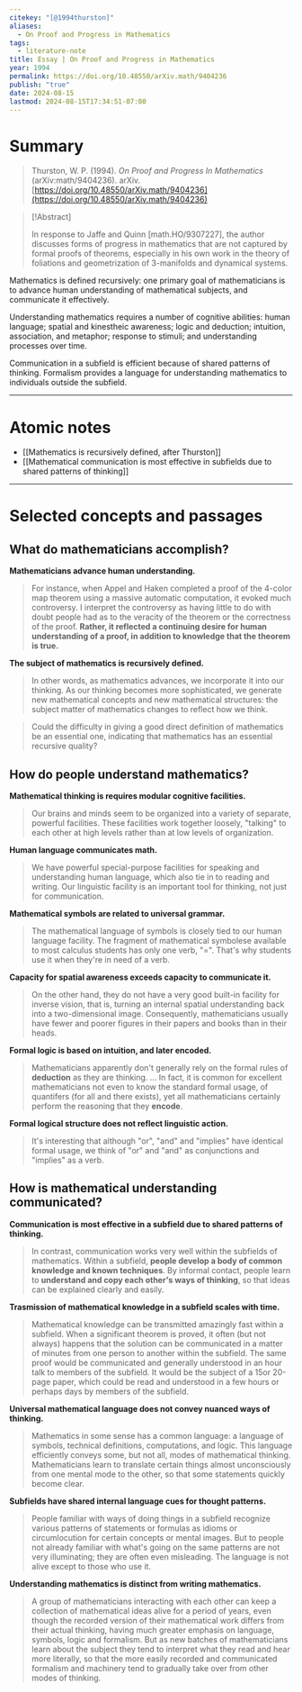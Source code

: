 ```yaml
---
citekey: "[@1994thurston]"
​aliases:
  - On Proof and Progress in Mathematics
tags:
  - literature-note
title: Essay | On Proof and Progress in Mathematics
year: 1994
permalink: https://doi.org/10.48550/arXiv.math/9404236
publish: "true"
date: 2024-08-15
lastmod: 2024-08-15T17:34:51-07:00
---
```


# Summary

> Thurston, W. P. (1994). _On Proof and Progress In Mathematics_ (arXiv:math/9404236). arXiv. [https://doi.org/10.48550/arXiv.math/9404236](https://doi.org/10.48550/arXiv.math/9404236)


> [!Abstract]
>
> In response to Jaffe and Quinn [math.HO/9307227], the author discusses forms of progress in mathematics that are not captured by formal proofs of theorems, especially in his own work in the theory of foliations and geometrization of 3-manifolds and dynamical systems.

Mathematics is defined recursively: one primary goal of mathematicians is to advance human understanding of mathematical subjects, and communicate it effectively.

Understanding mathematics requires a number of cognitive abilities: human language; spatial and kinestheic awareness; logic and deduction; intuition, association, and metaphor; response to stimuli; and understanding processes over time.

Communication in a subfield is efficient because of shared patterns of thinking. Formalism provides a language for understanding mathematics to individuals outside the subfield.

---
# Atomic notes

- [[Mathematics is recursively defined, after Thurston]]
- [[Mathematical communication is most effective in subfields due to shared patterns of thinking]]

---

# Selected concepts and passages

## What do mathematicians accomplish?

**Mathematicians advance human understanding.**
> For instance, when Appel and Haken completed a proof of the 4-color map theorem using a massive automatic computation, it evoked much controversy. I interpret the controversy as having little to do with doubt people had as to the veracity of the theorem or the correctness of the proof. **Rather, it reflected a continuing desire for human understanding of a proof, in addition to knowledge that the theorem is true.**

**The subject of mathematics is recursively defined.**
> In other words, as mathematics advances, we incorporate it into our thinking. As our thinking becomes more sophisticated, we generate new mathematical concepts and new mathematical structures: the subject matter of mathematics changes to reflect how we think.

> Could the difficulty in giving a good direct definition of mathematics be an essential one, indicating that mathematics has an essential recursive quality?

## How do people understand mathematics?

**Mathematical thinking is requires modular cognitive facilities.**
> Our brains and minds seem to be organized into a variety of separate, powerful facilities. These facilities work together loosely, "talking" to each other at high levels rather than at low levels of organization.

**Human language communicates math.**
> We have powerful special-purpose facilities for speaking and understanding human language, which also tie in to reading and writing. Our linguistic facility is an important tool for thinking, not just for communication.

**Mathematical symbols are related to universal grammar.**
> The mathematical language of symbols is closely tied to our human language facility. The fragment of mathematical symbolese available to most calculus students has only one verb, "=". That's why students use it when they're in need of a verb.

**Capacity for spatial awareness exceeds capacity to communicate it.**
> On the other hand, they do not have a very good built-in facility for inverse vision, that is, turning an internal spatial understanding back into a two-dimensional image. Consequently, mathematicians usually have fewer and poorer figures in their papers and books than in their heads.

**Formal logic is based on intuition, and later encoded.**
> Mathematicians apparently don't generally rely on the formal rules of **deduction** as they are thinking. ... In fact, it is common for excellent mathematicians not even to know the standard formal usage, of quantifers (for all and there exists), yet all mathematicians certainly perform the reasoning that they **encode**.

**Formal logical structure does not reflect linguistic action.**
> It's interesting that although "or", "and" and "implies" have identical formal usage, we think of "or" and "and" as conjunctions and "implies" as a verb.

## How is mathematical understanding communicated?

**Communication is most effective in a subfield due to shared patterns of thinking.**
> In contrast, communication works very well within the subfields of mathematics. Within a subfield, **people develop a body of common knowledge and known techniques**. By informal contact, people learn to **understand and copy each other's ways of thinking**, so that ideas can be explained clearly and easily.

**Trasmission of mathematical knowledge in a subfield scales with time.**
> Mathematical knowledge can be transmitted amazingly fast within a subfield. When a significant theorem is proved, it often (but not always) happens that the solution can be communicated in a matter of minutes from one person to another within the subfield. The same proof would be communicated and generally understood in an hour talk to members of the subfield. It would be the subject of a 15or 20-page paper, which could be read and understood in a few hours or perhaps days by members of the subfield.

**Universal mathematical language does not convey nuanced ways of thinking.**
> Mathematics in some sense has a common language: a language of symbols, technical definitions, computations, and logic. This language efficiently conveys some, but not all, modes of mathematical thinking. Mathematicians learn to translate certain things almost unconsciously from one mental mode to the other, so that some statements quickly become clear.

**Subfields have shared internal language cues for thought patterns.**
> People familiar with ways of doing things in a subfield recognize various patterns of statements or formulas as idioms or circumlocution for certain concepts or mental images. But to people not already familiar with what's going on the same patterns are not very illuminating; they are often even misleading. The language is not alive except to those who use it.

**Understanding mathematics is distinct from writing mathematics.**
> A group of mathematicians interacting with each other can keep a collection of mathematical ideas alive for a period of years, even though the recorded version of their mathematical work differs from their actual thinking, having much greater emphasis on language, symbols, logic and formalism. But as new batches of mathematicians learn about the subject they tend to interpret what they read and hear more literally, so that the more easily recorded and communicated formalism and machinery tend to gradually take over from other modes of thinking.




